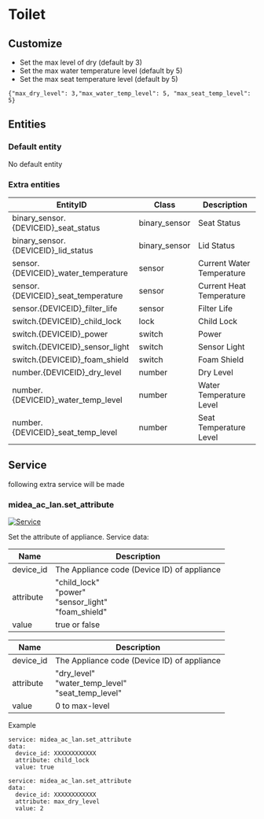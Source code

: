 # Toilet

## Customize

- Set the max level of dry (default by 3)
- Set the max water temperature level (default by 5)
- Set the max seat temperature level (default by 5)

```
{"max_dry_level": 3,"max_water_temp_level": 5, "max_seat_temp_level": 5}
```

## Entities
### Default entity
No default entity
### Extra entities

| EntityID                             | Class         | Description               |
|--------------------------------------|---------------|---------------------------|
| binary_sensor.{DEVICEID}_seat_status | binary_sensor | Seat Status               |
| binary_sensor.{DEVICEID}_lid_status  | binary_sensor | Lid Status                |
| sensor.{DEVICEID}_water_temperature  | sensor        | Current Water Temperature |
| sensor.{DEVICEID}_seat_temperature   | sensor        | Current Heat Temperature  |
| sensor.{DEVICEID}_filter_life        | sensor        | Filter Life               |
| switch.{DEVICEID}_child_lock         | lock          | Child Lock                |
| switch.{DEVICEID}_power              | switch        | Power                     |
| switch.{DEVICEID}_sensor_light       | switch        | Sensor Light              |
| switch.{DEVICEID}_foam_shield        | switch        | Foam Shield               |
| number.{DEVICEID}_dry_level          | number        | Dry Level                 |
| number.{DEVICEID}_water_temp_level   | number        | Water Temperature Level   |
| number.{DEVICEID}_seat_temp_level    | number        | Seat Temperature  Level   |

## Service
following extra service will be made

### midea_ac_lan.set_attribute

[![Service](https://my.home-assistant.io/badges/developer_call_service.svg)](https://my.home-assistant.io/redirect/developer_call_service/?service=midea_ac_lan.set_attribute)

Set the attribute of appliance. Service data:

| Name      | Description                                                   |
|-----------|---------------------------------------------------------------|
| device_id | The Appliance code (Device ID) of appliance                   |
| attribute | "child_lock"<br/>"power"<br/>"sensor_light"<br/>"foam_shield" |
| value     | true or false                                                 |

| Name      | Description                                             |
|-----------|---------------------------------------------------------|
| device_id | The Appliance code (Device ID) of appliance             |
| attribute | "dry_level"<br/>"water_temp_level"<br>"seat_temp_level" |
| value     | 0 to max-level                                          |

Example
```
service: midea_ac_lan.set_attribute
data:
  device_id: XXXXXXXXXXXX
  attribute: child_lock
  value: true
```

```
service: midea_ac_lan.set_attribute
data:
  device_id: XXXXXXXXXXXX
  attribute: max_dry_level
  value: 2
```